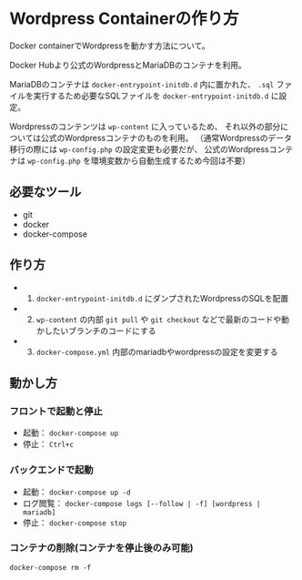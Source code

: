 # Wordpress Containerの作り方

Docker containerでWordpressを動かす方法について。

Docker Hubより公式のWordpressとMariaDBのコンテナを利用。

MariaDBのコンテナは `docker-entrypoint-initdb.d` 内に置かれた、
`.sql` ファイルを実行するため必要なSQLファイルを `docker-entrypoint-initdb.d` に設定。

Wordpressのコンテンツは `wp-content` に入っているため、
それ以外の部分については公式のWordpressコンテナのものを利用。
（通常Wordpressのデータ移行の際には `wp-config.php` の設定変更も必要だが、
公式のWordpressコンテナは `wp-config.php` を環境変数から自動生成するため今回は不要）

## 必要なツール

* git
* docker
* docker-compose

## 作り方

- 1. `docker-entrypoint-initdb.d` にダンプされたWordpressのSQLを配置
- 2. `wp-content` の内部 `git pull` や `git checkout`
     などで最新のコードや動かしたいブランチのコードにする
- 3. `docker-compose.yml` 内部のmariadbやwordpressの設定を変更する

## 動かし方

### フロントで起動と停止

* 起動： `docker-compose up`
* 停止： `Ctrl+c`

### バックエンドで起動

* 起動： `docker-compose up -d`
* ログ閲覧： `docker-compose logs [--follow | -f] [wordpress | mariadb]`
* 停止： `docker-compose stop`

### コンテナの削除(コンテナを停止後のみ可能)

`docker-compose rm -f`
